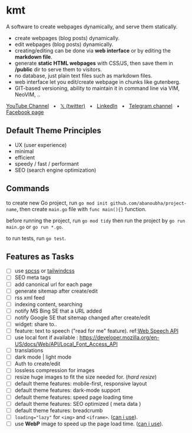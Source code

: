# kmt

A software to create webpages dynamically, and serve them statically.

- create webpages (blog posts) dynamically.
- edit webpages (blog posts) dynamically.
- creating/editing can be done via __web interface__ or by editing the __markdown file__.
- generate __static HTML webpages__ with CSS/JS, then save them in __/public__ dir to serve them to visitors.
- no database, just plain text files such as markdown files.
- web interface let you edit/create webpage in chunks like gutenberg.
- GIT-based versioning, ability to maintain it in command line via VIM, NeoVIM, ..

[YouTube Channel](https://www.youtube.com/@abanoubha)
&nbsp; • &nbsp;
[𝕏 (twitter)](https://twitter.com/abanoubha)
&nbsp; • &nbsp;
[LinkedIn](https://www.linkedin.com/in/abanoub-hanna)
&nbsp; • &nbsp;
[Telegram channel](https://t.me/softwarepharaoh)
&nbsp; • &nbsp;
[Facebook page](https://www.facebook.com/SoftwarePharaoh/)

## Default Theme Principles

- UX (user experience)
- minimal
- efficient
- speedy / fast / performant
- SEO (search engine optimization)

## Commands

to create new Go project, run `go mod init github.com/abanoubha/project-name`, then create `main.go` file with `func main(){}` function.

before running the project, run `go mod tidy` then run the project by `go run main.go` or `go run *.go`.

to run tests, run `go test`.

## Features as Tasks

- [ ] use [spcss](https://github.com/susam/spcss) or [tailwindcss](https://tailwindcss.com/)
- [ ] SEO meta tags
- [ ] add canonical url for each page
- [ ] generate sitemap after create/edit
- [ ] rss xml feed
- [ ] indexing content, searching
- [ ] notify MS Bing SE that a URL added
- [ ] notify Google SE that sitemap changed after create/edit
- [ ] widget: share to..
- [ ] feature: text to speech ("read for me" feature). ref:[Web Speech API](https://developer.mozilla.org/en-US/docs/Web/API/Web_Speech_API)
- [ ] use local font if available : <https://developer.mozilla.org/en-US/docs/Web/API/Local_Font_Access_API>
- [ ] translations
- [ ] dark mode | light mode
- [ ] Auth to create/edit
- [ ] lossless compression for images
- [ ] resize huge images to fit the size needed for. (_hard resize_)
- [ ] default theme features: mobile-first, responsive layout
- [ ] default theme features: dark-mode support
- [ ] default theme features: speed page loading time
- [ ] default theme features: SEO optimized ( meta data )
- [ ] default theme features: breadcrumb
- [ ] `loading="lazy"` for `<img>` and `<iframe>`. ([can i use](https://caniuse.com/#feat=loading-lazy-attr)).
- [ ] use __WebP__ image to speed up the page load time. ([can i use](https://caniuse.com/#feat=webp)).
